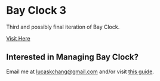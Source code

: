 # Bay Clock 3

Third and possibly final iteration of Bay Clock.

[Visit Here](https://bayclock.org)

## Interested in Managing Bay Clock?

Email me at lucaskchang@gmail.com and/or visit [this guide](https://lucaschang.notion.site/Bay-Clock-Guide-4b3b8d76ee0a428083cfd9cc37f1ca89).

